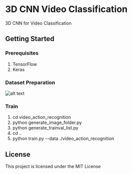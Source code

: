 # 3D CNN Video Classification
3D CNN for Video Classification

## Getting Started
### Prerequisites
1. TensorFlow
2. Keras

### Dataset Preparation
![alt text](https://github.com/pranoyr/3d-cnn-video-classification/blob/master/dataset_dir.png)

### Train
1. cd video_action_recognition
2. python generate_image_folder.py
3. python generate_trainval_list.py
4. cd ..
4. python train.py --data ./video_action_recognition

## License
This project is licensed under the MIT License 

